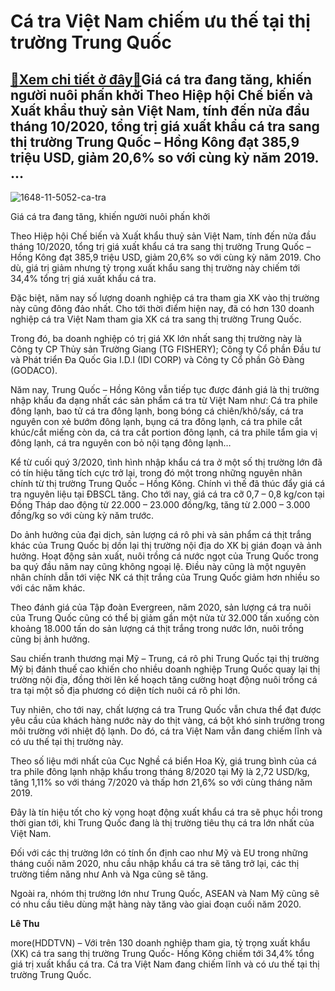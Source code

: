 Cá tra Việt Nam chiếm ưu thế tại thị trường Trung Quốc
======================================================

[:gift:Xem chi tiết ở đây:gift:](https://hddtvn.com/ca-tra-viet-nam-chiem-uu-the-tai-thi-truong-trung-quoc/)Giá cá tra đang tăng, khiến người nuôi phấn khởi Theo Hiệp hội Chế biến và Xuất khẩu thuỷ sản Việt Nam, tính đến nửa đầu tháng 10/2020, tổng trị giá xuất khẩu cá tra sang thị trường Trung Quốc – Hồng Kông đạt 385,9 triệu USD, giảm 20,6% so với cùng kỳ năm 2019. …
-----------------------------------------------------------------------------------------------------------------------------------------------------------------------------------------------------------------------------------------------------------------------





![1648-11-5052-ca-tra](https://hddtvn.com/wp-content/uploads/2021/01/1648_11-5052_ca_tra.jpg "Xuất khẩu cá tra năm 2019 đạt khoảng 2,3 tỷ USD. 	Ảnh: N.Thanh")


Giá cá tra đang tăng, khiến người nuôi phấn khởi



Theo Hiệp hội Chế biến và Xuất khẩu thuỷ sản Việt Nam, tính đến nửa đầu tháng 10/2020, tổng trị giá xuất khẩu cá tra sang thị trường Trung Quốc – Hồng Kông đạt 385,9 triệu USD, giảm 20,6% so với cùng kỳ năm 2019. Cho dù, giá trị giảm nhưng tỷ trọng xuất khẩu sang thị trường này chiếm tới 34,4% tổng trị giá xuất khẩu cá tra.


Đặc biệt, năm nay số lượng doanh nghiệp cá tra tham gia XK vào thị trường này cũng đông đảo nhất. Cho tới thời điểm hiện nay, đã có hơn 130 doanh nghiệp cá tra Việt Nam tham gia XK cá tra sang thị trường Trung Quốc.


Trong đó, ba doanh nghiệp có trị giá XK lớn nhất sang thị trường này là Công ty CP Thủy sản Trường Giang (TG FISHERY); Công ty Cổ phần Đầu tư và Phát triển Đa Quốc Gia I.D.I (IDI CORP) và Công ty Cổ phần Gò Đàng (GODACO).


Năm nay, Trung Quốc – Hồng Kông vẫn tiếp tục được đánh giá là thị trường nhập khẩu đa dạng nhất các sản phẩm cá tra từ Việt Nam như: Cá tra phile đông lạnh, bao tử cá tra đông lạnh, bong bóng cá chiên/khô/sấy, cá tra nguyên con xẻ bướm đông lạnh, bụng cá tra đông lạnh, cá tra phile cắt khúc/cắt miếng còn da, cá tra cắt portion đông lạnh, cá tra phile tẩm gia vị đông lạnh, cá tra nguyên con bỏ nội tạng đông lạnh…


Kể từ cuối quý 3/2020, tình hình nhập khẩu cá tra ở một số thị trường lớn đã có tín hiệu tăng tích cực trở lại, trong đó một trong những nguyên nhân chính từ thị trường Trung Quốc – Hồng Kông. Chính vì thế đã thúc đẩy giá cá tra nguyên liệu tại ĐBSCL tăng. Cho tới nay, giá cá tra cỡ 0,7 – 0,8 kg/con tại Đồng Tháp dao động từ 22.000 – 23.000 đồng/kg, tăng từ 2.000 – 3.000 đồng/kg so với cùng kỳ năm trước.


Do ảnh hưởng của đại dịch, sản lượng cá rô phi và sản phẩm cá thịt trắng khác của Trung Quốc bị dồn lại thị trường nội địa do XK bị gián đoạn và ảnh hưởng. Hoạt động sản xuất, nuôi trồng cá nước ngọt của Trung Quốc trong ba quý đầu năm nay cũng không ngoại lệ. Điều này cũng là một nguyên nhân chính dẫn tới việc NK cá thịt trắng của Trung Quốc giảm hơn nhiều so với các năm khác.


Theo đánh giá của Tập đoàn Evergreen, năm 2020, sản lượng cá tra nuôi của Trung Quốc cũng có thể bị giảm gần một nửa từ 32.000 tấn xuống còn khoảng 18.000 tấn do sản lượng cá thịt trắng trong nước lớn, nuôi trồng cũng bị ảnh hưởng.


Sau chiến tranh thương mại Mỹ – Trung, cá rô phi Trung Quốc tại thị trường Mỹ bị đánh thuế cao khiến cho nhiều doanh nghiệp Trung Quốc quay lại thị trường nội địa, đồng thời lên kế hoạch tăng cường hoạt động nuôi trồng cá tra tại một số địa phương có diện tích nuôi cá rô phi lớn.


Tuy nhiên, cho tới nay, chất lượng cá tra Trung Quốc vẫn chưa thể đạt được yêu cầu của khách hàng nước này do thịt vàng, cá bột khó sinh trưởng trong môi trường với nhiệt độ lạnh. Do đó, cá tra Việt Nam vẫn đang chiếm lĩnh và có ưu thế tại thị trường này.


Theo số liệu mới nhất của Cục Nghề cá biển Hoa Kỳ, giá trung bình của cá tra phile đông lạnh nhập khẩu trong tháng 8/2020 tại Mỹ là 2,72 USD/kg, tăng 1,11% so với tháng 7/2020 và thấp hơn 21,6% so với cùng tháng năm 2019.


Đây là tín hiệu tốt cho kỳ vọng hoạt động xuất khẩu cá tra sẽ phục hồi trong thời gian tới, khi Trung Quốc đang là thị trường tiêu thụ cá tra lớn nhất của Việt Nam.


Đối với các thị trường lớn có tính ổn định cao như Mỹ và EU trong những tháng cuối năm 2020, nhu cầu nhập khẩu cá tra sẽ tăng trở lại, các thị trường tiềm năng như Anh và Nga cũng sẽ tăng.


Ngoài ra, nhóm thị trường lớn như Trung Quốc, ASEAN và Nam Mỹ cũng sẽ có nhu cầu tiêu dùng mặt hàng này tăng vào giai đoạn cuối năm 2020.




**Lê Thu**



more(HDDTVN) – Với trên 130 doanh nghiệp tham gia, tỷ trọng xuất khẩu (XK) cá tra sang thị trường Trung Quốc- Hồng Kông chiếm tới 34,4% tổng giá trị xuất khẩu cá tra. Cá tra Việt Nam đang chiếm lĩnh và có ưu thế tại thị trường Trung Quốc.

